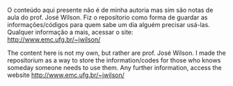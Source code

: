   O conteúdo aqui presente não é de minha autoria mas sim são notas de aula do prof. José Wilson. Fiz o reposítorio como 
forma de guardar as informações/códigos para quem sabe um dia alguém precisar usá-las. Qualquer informação a mais, acessar 
o site: http://www.emc.ufg.br/~jwilson/

  The content here is not my own, but rather are prof. José Wilson. I made the repositorium as a way to store the 
information/codes for those who knows someday someone needs to use them. Any further information, access the website 
http://www.emc.ufg.br/~jwilson/
